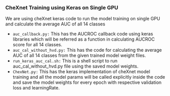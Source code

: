 ### CheXnet Training using Keras on Single GPU

We are using cheXnet keras code to run the model training on single GPU and calculate the average AUC of all 14 classes

- `auc_callback.py:` This has the AUCROC callback code using keras libraries which will be referred as a function in calculating AUCROC score for all 14 classes.
- `auc_cal_without_hvd.py:` This has the code for calculating the average AUC of all 14 classes from the given trained model weight files.
- `run_keras_auc_cal.sh:`  This is a shell script to run auc_cal_without_hvd.py file using the saved model weights.
- `ChexNet.py:` This has the keras implementation of cheXnet model training and all the model params will be called explicitly inside the code and save the model weights for every epoch with respective validation loss and learningRate.

